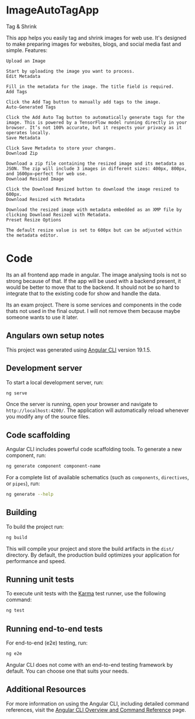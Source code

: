 # ImageAutoTagApp

Tag & Shrink

This app helps you easily tag and shrink images for web use. It's designed to make preparing images for websites, blogs, and social media fast and simple.
Features:

    Upload an Image

    Start by uploading the image you want to process.
    Edit Metadata

    Fill in the metadata for the image. The title field is required.
    Add Tags

    Click the Add Tag button to manually add tags to the image.
    Auto-Generated Tags

    Click the Add Auto Tag button to automatically generate tags for the image. This is powered by a TensorFlow model running directly in your browser. It’s not 100% accurate, but it respects your privacy as it operates locally.
    Save Metadata

    Click Save Metadata to store your changes.
    Download Zip

    Download a zip file containing the resized image and its metadata as JSON. The zip will include 3 images in different sizes: 400px, 800px, and 1600px—perfect for web use.
    Download Resized Image

    Click the Download Resized button to download the image resized to 600px.
    Download Resized with Metadata

    Download the resized image with metadata embedded as an XMP file by clicking Download Resized with Metadata.
    Preset Resize Options

    The default resize value is set to 600px but can be adjusted within the metadata editor.

# Code

Its an all frontend app made in angular.
The image analysing tools is not so strong because of that. If the app will be used with a backend present, it would be better to move that to the backend. It should not be so hard to integrate that to the existing code for show and handle the data.

Its an exam project. There is some services and components in the code thats not used in the final output. I will not remove them because maybe someone wants to use it later.

## Angulars own setup notes

This project was generated using [Angular CLI](https://github.com/angular/angular-cli) version 19.1.5.

## Development server

To start a local development server, run:

```bash
ng serve
```

Once the server is running, open your browser and navigate to `http://localhost:4200/`. The application will automatically reload whenever you modify any of the source files.

## Code scaffolding

Angular CLI includes powerful code scaffolding tools. To generate a new component, run:

```bash
ng generate component component-name
```

For a complete list of available schematics (such as `components`, `directives`, or `pipes`), run:

```bash
ng generate --help
```

## Building

To build the project run:

```bash
ng build
```

This will compile your project and store the build artifacts in the `dist/` directory. By default, the production build optimizes your application for performance and speed.

## Running unit tests

To execute unit tests with the [Karma](https://karma-runner.github.io) test runner, use the following command:

```bash
ng test
```

## Running end-to-end tests

For end-to-end (e2e) testing, run:

```bash
ng e2e
```

Angular CLI does not come with an end-to-end testing framework by default. You can choose one that suits your needs.

## Additional Resources

For more information on using the Angular CLI, including detailed command references, visit the [Angular CLI Overview and Command Reference](https://angular.dev/tools/cli) page.
